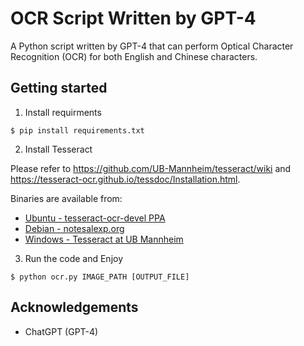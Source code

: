 # OCR Script Written by GPT-4

A Python script written by GPT-4 that can perform Optical Character Recognition (OCR) for both English and Chinese characters.

## Getting started

1. Install requirments

```shell
$ pip install requirements.txt
```

2. Install Tesseract

Please refer to https://github.com/UB-Mannheim/tesseract/wiki and https://tesseract-ocr.github.io/tessdoc/Installation.html.

Binaries are available from:

- [Ubuntu - tesseract-ocr-devel PPA](https://launchpad.net/~alex-p/+archive/ubuntu/tesseract-ocr-devel)
- [Debian - notesalexp.org](https://notesalexp.org/tesseract-ocr/#tesseract_5.x)
- [Windows - Tesseract at UB Mannheim](https://github.com/UB-Mannheim/tesseract/wiki)

3. Run the code and Enjoy

```shell
$ python ocr.py IMAGE_PATH [OUTPUT_FILE]
```

## Acknowledgements

- ChatGPT (GPT-4)
